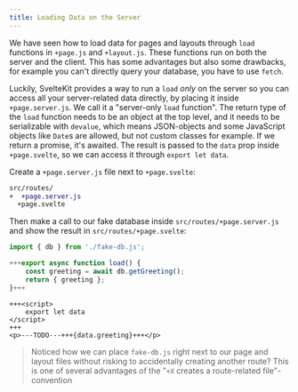 ```yaml
---
title: Loading Data on the Server
---
```


We have seen how to load data for pages and layouts through `load` functions in `+page.js` and `+layout.js`. These functions run on both the server and the client. This has some advantages but also some drawbacks, for example you can't directly query your database, you have to use `fetch`.

Luckily, SvelteKit provides a way to run a `load` _only_ on the server so you can access all your server-related data directly, by placing it inside `+page.server.js`. We call it a "server-only `load` function". The return type of the `load` function needs to be an object at the top level, and it needs to be serializable with `devalue`, which means JSON-objects and some JavaScript objects like `Date`s are allowed, but not custom classes for example. If we return a promise, it's awaited. The result is passed to the `data` prop inside `+page.svelte`, so we can access it through `export let data`.

Create a `+page.server.js` file next to `+page.svelte`:

```diff
src/routes/
+  +page.server.js
  +page.svelte
```

Then make a call to our fake database inside `src/routes/+page.server.js` and show the result in `src/routes/+page.svelte`:

```js
import { db } from './fake-db.js';

+++export async function load() {
	const greeting = await db.getGreeting();
	return { greeting };
}+++
```

```svelte
+++<script>
	export let data
</script>
+++
<p>---TODO---+++{data.greeting}+++</p>
```

> Noticed how we can place `fake-db.js` right next to our page and layout files without risking to accidentally creating another route? This is one of several advantages of the "`+X` creates a route-related file"-convention
